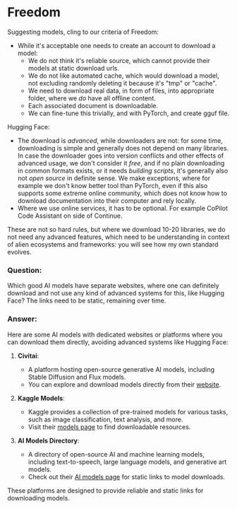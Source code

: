 # Freedom

Suggesting models, cling to our criteria of Freedom:
- While it's acceptable one needs to create an account to download a model:
  - We do not think it's reliable source, which cannot provide their models at static download urls.
  - We do not like automated cache, which would download a model, not excluding randomly deleting it because it's "tmp" or "cache".
  - We need to download real data, in form of files, into appropriate folder, where we _do_ have all offline content.
  - Each associated document is downloadable.
  - We can fine-tune this trivially, and with PyTorch, and create gguf file.

Hugging Face:
- The download is _advanced_, while downloaders are not: for some time, downloading is simple and generally does not depend on many libraries. In case the downloader goes into version conflicts and other effects of advanced usage, we don't consider it _free_, and if no plain downloading in common formats exists, or it needs _building scripts_, it's generally also not _open source_ in definite sense. We make exceptions, where for example we don't know better tool than PyTorch, even if this also supports some extreme online community, which does not know how to download documentation into their computer and rely locally.
- Where we use online services, it has to be optional. For example CoPilot Code Assistant on side of Continue.

These are not so hard rules, but where we download 10-20 libraries, we do not need any advanced features, which need to be understanding in context of alien ecosystems and frameworks: you will see how my own standard evolves.

### Question:
Which good AI models have separate websites, where one can definitely download and not use any kind of advanced systems for this, like Hugging Face? The links need to be static, remaining over time.

### Answer:
Here are some AI models with dedicated websites or platforms where you can download them directly, avoiding advanced systems like Hugging Face:

1. **Civitai**:
   - A platform hosting open-source generative AI models, including Stable Diffusion and Flux models.
   - You can explore and download models directly from their [website](https://civitai.com/).

2. **Kaggle Models**:
   - Kaggle provides a collection of pre-trained models for various tasks, such as image classification, text analysis, and more.
   - Visit their [models page](https://www.kaggle.com/models) to find downloadable resources.

3. **AI Models Directory**:
   - A directory of open-source AI and machine learning models, including text-to-speech, large language models, and generative art models.
   - Check out their [AI models page](https://aimodels.org/ai-models/) for static links to model downloads.

These platforms are designed to provide reliable and static links for downloading models.
